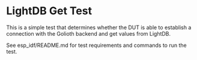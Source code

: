 # LightDB Get Test

This is a simple test that determines whether the DUT is able to
establish a connection with the Golioth backend and get values from
LightDB.

See esp_idf/README.md for test requirements and commands to run the test.
